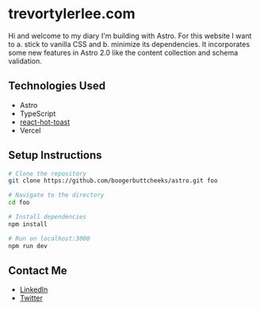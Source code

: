 # trevortylerlee.com

Hi and welcome to my diary I'm building with Astro. For this website I want to a. stick to vanilla CSS and b. minimize its dependencies. It incorporates some new features in Astro 2.0 like the content collection and schema validation.

## Technologies Used

- Astro
- TypeScript
- [react-hot-toast]()
- Vercel

## Setup Instructions

```zsh
# Clone the repository
git clone https://github.com/boogerbuttcheeks/astro.git foo

# Navigate to the directory
cd foo

# Install dependencies
npm install

# Run on localhost:3000
npm run dev
```
## Contact Me
- [LinkedIn](https://www.linkedin.com/in/trevortylerlee/)
- [Twitter](https://www.twitter.com/boogerbuttcheek)
